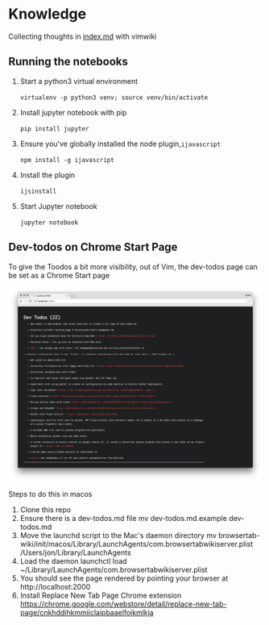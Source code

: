 # Knowledge

Collecting thoughts in [index.md](index.md) with vimwiki


## Running the notebooks

1. Start a python3 virtual environment

    `virtualenv -p python3 venv; source venv/bin/activate`

2. Install jupyter notebook with pip

    `pip install jupyter`

3. Ensure you've globally installed the node plugin,`ijavascript`

    `npm install -g ijavascript`

4. Install the plugin

    `ijsinstall`
    
5. Start Jupyter notebook

    `jupyter notebook`

## Dev-todos on Chrome Start Page

To give the Toodos a bit more visibility, out of Vim, the dev-todos page can be set as a Chrome Start page

![Chrome on macos Screenshot](images/dev_todos_browser.png)

Steps to do this in macos

1. Clone this repo
2. Ensure there is a dev-todos.md file
    mv dev-todos.md.example dev-todos.md
3. Move the launchd script to the Mac's daemon directory
    mv browsertab-wiki/init/macos/Library/LaunchAgents/com.browsertabwikiserver.plist /Users/jon/Library/LaunchAgents
4. Load the daemon
    launchctl load ~/Library/LaunchAgents/com.browsertabwikiserver.plist
5. You should see the page rendered by pointing your browser at http://localhost:2000
6. Install Replace New Tab Page Chrome extension
    https://chrome.google.com/webstore/detail/replace-new-tab-page/cnkhddihkmmiiclaipbaaelfojkmlkja
